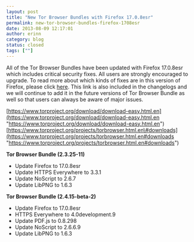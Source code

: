```yaml
---
layout: post
title: "New Tor Browser Bundles with Firefox 17.0.8esr"
permalink: new-tor-browser-bundles-firefox-1708esr
date: 2013-08-09 12:17:01
author: erinn
category: blog
status: closed
tags: [""]
---
```


All of the Tor Browser Bundles have been updated with Firefox 17.0.8esr which includes critical security fixes. All users are strongly encouraged to upgrade. To read more about which kinds of fixes are in this version of Firefox, please click [here](https://www.mozilla.org/security/known-vulnerabilities/firefoxESR.html#firefox17.0.8). This link is also included in the changelogs and we will continue to add it in the future versions of Tor Browser Bundle as well so that users can always be aware of major issues.

[https://www.torproject.org/download/download-easy.html.en](https://www.torproject.org/download/download-easy.html.en "https://www.torproject.org/download/download-easy.html.en")  
 [https://www.torproject.org/projects/torbrowser.html.en\#downloads](https://www.torproject.org/projects/torbrowser.html.en#downloads "https://www.torproject.org/projects/torbrowser.html.en#downloads")

**Tor Browser Bundle (2.3.25-11)**

-   Update Firefox to 17.0.8esr
-   Update HTTPS Everywhere to 3.3.1
-   Update NoScript to 2.6.7
-   Update LibPNG to 1.6.3

**Tor Browser Bundle (2.4.15-beta-2)**

-   Update Firefox to 17.0.8esr
-   HTTPS Everywhere to 4.0development.9
-   Update PDF.js to 0.8.298
-   Update NoScript to 2.6.6.9
-   Update LibPNG to 1.6.3

